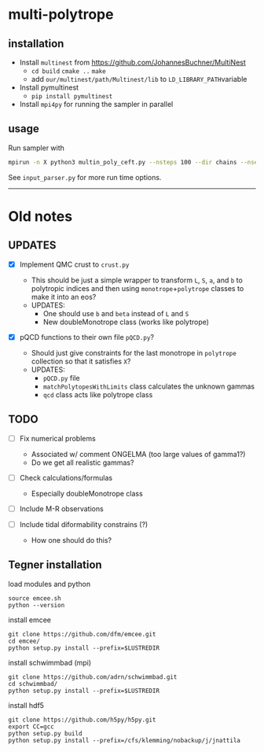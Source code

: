 # multi-polytrope

## installation
 - Install `multinest` from https://github.com/JohannesBuchner/MultiNest
    - `cd build` `cmake ..` `make`
    - add `our/multinest/path/Multinest/lib` to `LD_LIBRARY_PATH`variable
 - Install pymultinest
    - `pip install pymultinest`
 - Install `mpi4py` for running the sampler in parallel


## usage

Run sampler with

```bash
mpirun -n X python3 multin_poly_ceft.py --nsteps 100 --dir chains --nseg 4 --ngrid 50
```

See `input_parser.py` for more run time options.




---------
# Old notes

## UPDATES

- [x] Implement QMC crust to `crust.py`
    - This should be just a simple wrapper to transform `L`, `S`, `a`, and `b` to polytropic indices and then using `monotrope`+`polytrope` classes to make it into an eos?
    - UPDATES:
      - One should use `b` and `beta` instead of `L` and `S` 
      - New doubleMonotrope class (works like polytrope)
    
- [X] pQCD functions to their own file `pQCD.py`?
    - Should just give constraints for the last monotrope in `polytrope` collection so that it satisfies `X`?
    - UPDATES:
      - `pQCD.py` file
      - `matchPolytopesWithLimits` class calculates the unknown gammas
      - `qcd` class acts like polytrope class


## TODO

- [ ] Fix numerical problems
    - Associated w/ comment ONGELMA (too large values of gamma1?)
    - Do we get all realistic gammas?

- [ ] Check calculations/formulas
    - Especially doubleMonotrope class

- [ ] Include M-R observations

- [ ] Include tidal diformability constrains (?)
    - How one should do this?


## Tegner installation


load modules and python
```
source emcee.sh
python --version
```

install emcee
```
git clone https://github.com/dfm/emcee.git
cd emcee/
python setup.py install --prefix=$LUSTREDIR
```


install schwimmbad (mpi)
```
git clone https://github.com/adrn/schwimmbad.git
cd schwimmbad/
python setup.py install --prefix=$LUSTREDIR
```

install hdf5
```
git clone https://github.com/h5py/h5py.git
export CC=gcc
python setup.py build
python setup.py install --prefix=/cfs/klemming/nobackup/j/jnattila
```

